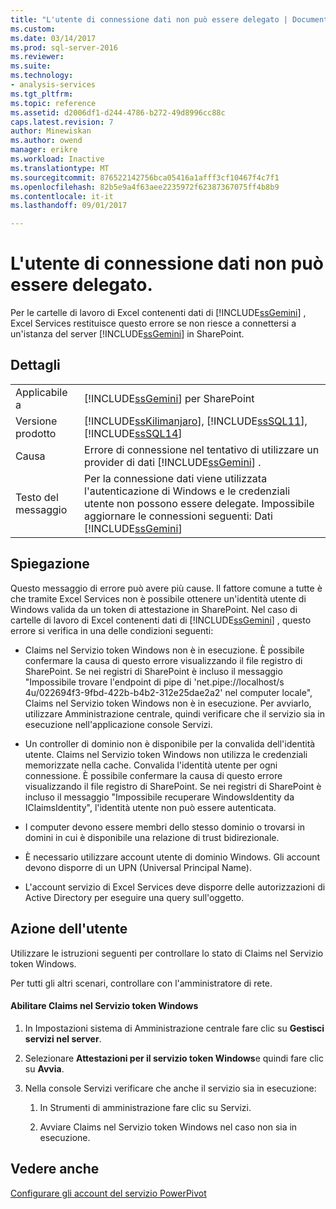```yaml
---
title: "L'utente di connessione dati non può essere delegato | Documenti Microsoft"
ms.custom: 
ms.date: 03/14/2017
ms.prod: sql-server-2016
ms.reviewer: 
ms.suite: 
ms.technology:
- analysis-services
ms.tgt_pltfrm: 
ms.topic: reference
ms.assetid: d2006df1-d244-4786-b272-49d8996cc88c
caps.latest.revision: 7
author: Minewiskan
ms.author: owend
manager: erikre
ms.workload: Inactive
ms.translationtype: MT
ms.sourcegitcommit: 876522142756bca05416a1afff3cf10467f4c7f1
ms.openlocfilehash: 82b5e9a4f63aee2235972f62387367075ff4b8b9
ms.contentlocale: it-it
ms.lasthandoff: 09/01/2017

---
```

# <a name="the-data-connection-user-could-not-be-delegated"></a>L'utente di connessione dati non può essere delegato.
  Per le cartelle di lavoro di Excel contenenti dati di [!INCLUDE[ssGemini](../../includes/ssgemini-md.md)] , Excel Services restituisce questo errore se non riesce a connettersi a un'istanza del server [!INCLUDE[ssGemini](../../includes/ssgemini-md.md)] in SharePoint.  
  
## <a name="details"></a>Dettagli  
  
|||  
|-|-|  
|Applicabile a|[!INCLUDE[ssGemini](../../includes/ssgemini-md.md)] per SharePoint|  
|Versione prodotto|[!INCLUDE[ssKilimanjaro](../../includes/sskilimanjaro-md.md)], [!INCLUDE[ssSQL11](../../includes/sssql11-md.md)], [!INCLUDE[ssSQL14](../../includes/sssql14-md.md)]|  
|Causa|Errore di connessione nel tentativo di utilizzare un provider di dati [!INCLUDE[ssGemini](../../includes/ssgemini-md.md)] .|  
|Testo del messaggio|Per la connessione dati viene utilizzata l'autenticazione di Windows e le credenziali utente non possono essere delegate. Impossibile aggiornare le connessioni seguenti: Dati [!INCLUDE[ssGemini](../../includes/ssgemini-md.md)]|  
  
## <a name="explanation"></a>Spiegazione  
 Questo messaggio di errore può avere più cause. Il fattore comune a tutte è che tramite Excel Services non è possibile ottenere un'identità utente di Windows valida da un token di attestazione in SharePoint. Nel caso di cartelle di lavoro di Excel contenenti dati di [!INCLUDE[ssGemini](../../includes/ssgemini-md.md)] , questo errore si verifica in una delle condizioni seguenti:  
  
-   Claims nel Servizio token Windows non è in esecuzione. È possibile confermare la causa di questo errore visualizzando il file registro di SharePoint. Se nei registri di SharePoint è incluso il messaggio "Impossibile trovare l'endpoint di pipe di 'net.pipe://localhost/s 4u/022694f3-9fbd-422b-b4b2-312e25dae2a2' nel computer locale", Claims nel Servizio token Windows non è in esecuzione. Per avviarlo, utilizzare Amministrazione centrale, quindi verificare che il servizio sia in esecuzione nell'applicazione console Servizi.  
  
-   Un controller di dominio non è disponibile per la convalida dell'identità utente. Claims nel Servizio token Windows non utilizza le credenziali memorizzate nella cache. Convalida l'identità utente per ogni connessione. È possibile confermare la causa di questo errore visualizzando il file registro di SharePoint. Se nei registri di SharePoint è incluso il messaggio "Impossibile recuperare WindowsIdentity da IClaimsIdentity", l'identità utente non può essere autenticata.  
  
-   I computer devono essere membri dello stesso dominio o trovarsi in domini in cui è disponibile una relazione di trust bidirezionale.  
  
-   È necessario utilizzare account utente di dominio Windows. Gli account devono disporre di un UPN (Universal Principal Name).  
  
-   L'account servizio di Excel Services deve disporre delle autorizzazioni di Active Directory per eseguire una query sull'oggetto.  
  
## <a name="user-action"></a>Azione dell'utente  
 Utilizzare le istruzioni seguenti per controllare lo stato di Claims nel Servizio token Windows.  
  
 Per tutti gli altri scenari, controllare con l'amministratore di rete.  
  
#### <a name="enable-claims-to-windows-token-service"></a>Abilitare Claims nel Servizio token Windows  
  
1.  In Impostazioni sistema di Amministrazione centrale fare clic su **Gestisci servizi nel server**.  
  
2.  Selezionare **Attestazioni per il servizio token Windows**e quindi fare clic su **Avvia**.  
  
3.  Nella console Servizi verificare che anche il servizio sia in esecuzione:  
  
    1.  In Strumenti di amministrazione fare clic su Servizi.  
  
    2.  Avviare Claims nel Servizio token Windows nel caso non sia in esecuzione.  
  
## <a name="see-also"></a>Vedere anche  
 [Configurare gli account del servizio PowerPivot](../../analysis-services/power-pivot-sharepoint/configure-power-pivot-service-accounts.md)  
  
  

